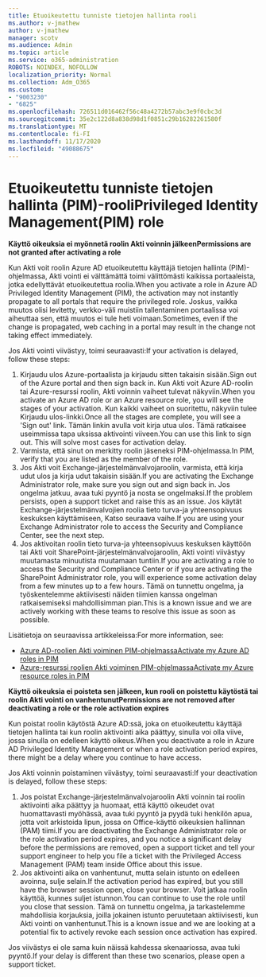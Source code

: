 ```yaml
---
title: Etuoikeutettu tunniste tietojen hallinta rooli
ms.author: v-jmathew
author: v-jmathew
manager: scotv
ms.audience: Admin
ms.topic: article
ms.service: o365-administration
ROBOTS: NOINDEX, NOFOLLOW
localization_priority: Normal
ms.collection: Adm_O365
ms.custom:
- "9003230"
- "6825"
ms.openlocfilehash: 726511d016462f56c48a4272b57abc3e9f0cbc3d
ms.sourcegitcommit: 35e2c122d8a838d98d1f0851c29b16282261580f
ms.translationtype: MT
ms.contentlocale: fi-FI
ms.lasthandoff: 11/17/2020
ms.locfileid: "49088675"
---
```

# <a name="privileged-identity-managementpim-role"></a><span data-ttu-id="5f0a5-102">Etuoikeutettu tunniste tietojen hallinta (PIM)-rooli</span><span class="sxs-lookup"><span data-stu-id="5f0a5-102">Privileged Identity Management(PIM) role</span></span>

<span data-ttu-id="5f0a5-103">**Käyttö oikeuksia ei myönnetä roolin Akti voinnin jälkeen**</span><span class="sxs-lookup"><span data-stu-id="5f0a5-103">**Permissions are not granted after activating a role**</span></span>

<span data-ttu-id="5f0a5-104">Kun Akti voit roolin Azure AD etuoikeutettu käyttäjä tietojen hallinta (PIM)-ohjelmassa, Akti vointi ei välttämättä toimi välittömästi kaikissa portaaleista, jotka edellyttävät etuoikeutettua roolia.</span><span class="sxs-lookup"><span data-stu-id="5f0a5-104">When you activate a role in Azure AD Privileged Identity Management (PIM), the activation may not instantly propagate to all portals that require the privileged role.</span></span> <span data-ttu-id="5f0a5-105">Joskus, vaikka muutos olisi levitetty, verkko-väli muistiin tallentaminen portaalissa voi aiheuttaa sen, että muutos ei tule heti voimaan.</span><span class="sxs-lookup"><span data-stu-id="5f0a5-105">Sometimes, even if the change is propagated, web caching in a portal may result in the change not taking effect immediately.</span></span>

<span data-ttu-id="5f0a5-106">Jos Akti vointi viivästyy, toimi seuraavasti:</span><span class="sxs-lookup"><span data-stu-id="5f0a5-106">If your activation is delayed, follow these steps:</span></span>

1. <span data-ttu-id="5f0a5-107">Kirjaudu ulos Azure-portaalista ja kirjaudu sitten takaisin sisään.</span><span class="sxs-lookup"><span data-stu-id="5f0a5-107">Sign out of the Azure portal and then sign back in.</span></span> <span data-ttu-id="5f0a5-108">Kun Akti voit Azure AD-roolin tai Azure-resurssi roolin, Akti voinnin vaiheet tulevat näkyviin.</span><span class="sxs-lookup"><span data-stu-id="5f0a5-108">When you activate an Azure AD role or an Azure resource role, you will see the stages of your activation.</span></span> <span data-ttu-id="5f0a5-109">Kun kaikki vaiheet on suoritettu, näkyviin tulee Kirjaudu ulos-linkki.</span><span class="sxs-lookup"><span data-stu-id="5f0a5-109">Once all the stages are complete, you will see a 'Sign out' link.</span></span> <span data-ttu-id="5f0a5-110">Tämän linkin avulla voit kirja utua ulos. Tämä ratkaisee useimmissa tapa uksissa aktivointi viiveen.</span><span class="sxs-lookup"><span data-stu-id="5f0a5-110">You can use this link to sign out. This will solve most cases for activation delay.</span></span>
2. <span data-ttu-id="5f0a5-111">Varmista, että sinut on merkitty roolin jäseneksi PIM-ohjelmassa.</span><span class="sxs-lookup"><span data-stu-id="5f0a5-111">In PIM, verify that you are listed as the member of the role.</span></span>
3. <span data-ttu-id="5f0a5-112">Jos Akti voit Exchange-järjestelmänvalvojaroolin, varmista, että kirja udut ulos ja kirja udut takaisin sisään.</span><span class="sxs-lookup"><span data-stu-id="5f0a5-112">If you are activating the Exchange Administrator role, make sure you sign out and sign back in.</span></span> <span data-ttu-id="5f0a5-113">Jos ongelma jatkuu, avaa tuki pyyntö ja nosta se ongelmaksi.</span><span class="sxs-lookup"><span data-stu-id="5f0a5-113">If the problem persists, open a support ticket and raise this as an issue.</span></span> <span data-ttu-id="5f0a5-114">Jos käytät Exchange-järjestelmänvalvojien roolia tieto turva-ja yhteensopivuus keskuksen käyttämiseen, Katso seuraava vaihe.</span><span class="sxs-lookup"><span data-stu-id="5f0a5-114">If you are using your Exchange Administrator role to access the Security and Compliance Center, see the next step.</span></span>
4. <span data-ttu-id="5f0a5-115">Jos aktivoitan roolin tieto turva-ja yhteensopivuus keskuksen käyttöön tai Akti voit SharePoint-järjestelmänvalvojaroolin, Akti vointi viivästyy muutamasta minuutista muutamaan tuntiin.</span><span class="sxs-lookup"><span data-stu-id="5f0a5-115">If you are activating a role to access the Security and Compliance Center or if you are activating the SharePoint Administrator role, you will experience some activation delay from a few minutes up to a few hours.</span></span> <span data-ttu-id="5f0a5-116">Tämä on tunnettu ongelma, ja työskentelemme aktiivisesti näiden tiimien kanssa ongelman ratkaisemiseksi mahdollisimman pian.</span><span class="sxs-lookup"><span data-stu-id="5f0a5-116">This is a known issue and we are actively working with these teams to resolve this issue as soon as possible.</span></span>

<span data-ttu-id="5f0a5-117">Lisätietoja on seuraavissa artikkeleissa:</span><span class="sxs-lookup"><span data-stu-id="5f0a5-117">For more information, see:</span></span>

- [<span data-ttu-id="5f0a5-118">Azure AD-roolien Akti voiminen PIM-ohjelmassa</span><span class="sxs-lookup"><span data-stu-id="5f0a5-118">Activate my Azure AD roles in PIM</span></span>](https://docs.microsoft.com/azure/active-directory/privileged-identity-management/pim-how-to-activate-role?WT.mc_id=Portal-Microsoft_Azure_Support "https://docs.microsoft.com/azure/active-directory/privileged-identity-management/pim-how-to-activate-role?wt.mc_id=portal-microsoft_azure_support")
- [<span data-ttu-id="5f0a5-119">Azure-resurssi roolien Akti voiminen PIM-ohjelmassa</span><span class="sxs-lookup"><span data-stu-id="5f0a5-119">Activate my Azure resource roles in PIM</span></span>](https://docs.microsoft.com/azure/active-directory/privileged-identity-management/pim-resource-roles-activate-your-roles?WT.mc_id=Portal-Microsoft_Azure_Support "https://docs.microsoft.com/azure/active-directory/privileged-identity-management/pim-resource-roles-activate-your-roles?wt.mc_id=portal-microsoft_azure_support")

<span data-ttu-id="5f0a5-120">**Käyttö oikeuksia ei poisteta sen jälkeen, kun rooli on poistettu käytöstä tai roolin Akti vointi on vanhentunut**</span><span class="sxs-lookup"><span data-stu-id="5f0a5-120">**Permissions are not removed after deactivating a role or the role activation expires**</span></span>

<span data-ttu-id="5f0a5-121">Kun poistat roolin käytöstä Azure AD:ssä, joka on etuoikeutettu käyttäjä tietojen hallinta tai kun roolin aktivointi aika päättyy, sinulla voi olla viive, jossa sinulla on edelleen käyttö oikeus.</span><span class="sxs-lookup"><span data-stu-id="5f0a5-121">When you deactivate a role in Azure AD Privileged Identity Management or when a role activation period expires, there might be a delay where you continue to have access.</span></span>

<span data-ttu-id="5f0a5-122">Jos Akti voinnin poistaminen viivästyy, toimi seuraavasti:</span><span class="sxs-lookup"><span data-stu-id="5f0a5-122">If your deactivation is delayed, follow these steps:</span></span>

1. <span data-ttu-id="5f0a5-123">Jos poistat Exchange-järjestelmänvalvojaroolin Akti voinnin tai roolin aktivointi aika päättyy ja huomaat, että käyttö oikeudet ovat huomattavasti myöhässä, avaa tuki pyyntö ja pyydä tuki henkilön apua, jotta voit arkistoida lipun, jossa on Office-käyttö oikeuksien hallinnan (PAM) tiimi.</span><span class="sxs-lookup"><span data-stu-id="5f0a5-123">If you are deactivating the Exchange Administrator role or the role activation period expires, and you notice a significant delay before the permissions are removed, open a support ticket and tell your support engineer to help you file a ticket with the Privileged Access Management (PAM) team inside Office about this issue.</span></span>
2. <span data-ttu-id="5f0a5-124">Jos aktivointi aika on vanhentunut, mutta selain istunto on edelleen avoinna, sulje selain.</span><span class="sxs-lookup"><span data-stu-id="5f0a5-124">If the activation period has expired, but you still have the browser session open, close your browser.</span></span> <span data-ttu-id="5f0a5-125">Voit jatkaa roolin käyttöä, kunnes suljet istunnon.</span><span class="sxs-lookup"><span data-stu-id="5f0a5-125">You can continue to use the role until you close that session.</span></span> <span data-ttu-id="5f0a5-126">Tämä on tunnettu ongelma, ja tarkastelemme mahdollisia korjauksia, joilla jokainen istunto peruutetaan aktiivisesti, kun Akti vointi on vanhentunut.</span><span class="sxs-lookup"><span data-stu-id="5f0a5-126">This is a known issue and we are looking at a potential fix to actively revoke each session once activation has expired.</span></span>

<span data-ttu-id="5f0a5-127">Jos viivästys ei ole sama kuin näissä kahdessa skenaariossa, avaa tuki pyyntö.</span><span class="sxs-lookup"><span data-stu-id="5f0a5-127">If your delay is different than these two scenarios, please open a support ticket.</span></span>
